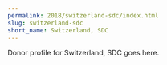 ```yaml
---
permalink: 2018/switzerland-sdc/index.html
slug: switzerland-sdc
short_name: Switzerland, SDC
---
```


Donor profile for Switzerland, SDC goes here.
